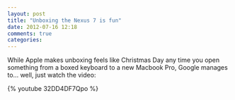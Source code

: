 ```yaml
---
layout: post
title: "Unboxing the Nexus 7 is fun"
date: 2012-07-16 12:18
comments: true
categories: 
---
```


While Apple makes unboxing feels like Christmas Day any time you open something from a 
boxed keyboard to a new Macbook Pro, Google manages to... well, just watch the video:

{% youtube 32DD4DF7Qpo %}